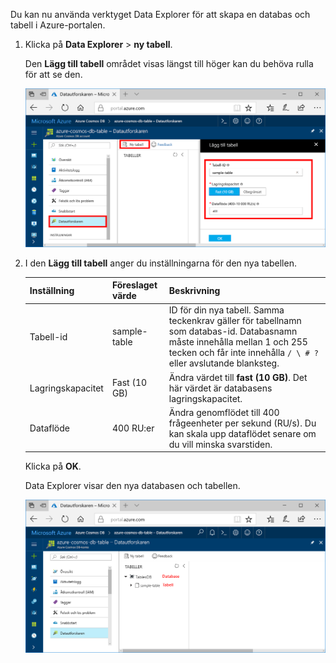 Du kan nu använda verktyget Data Explorer för att skapa en databas och tabell i Azure-portalen. 

1. Klicka på **Data Explorer** > **ny tabell**. 
    
    Den **Lägg till tabell** området visas längst till höger kan du behöva rulla för att se den.

    ![Datautforskaren i Azure Portal](./media/cosmos-db-create-table/azure-cosmosdb-data-explorer.png)

2. I den **Lägg till tabell** anger du inställningarna för den nya tabellen.

    Inställning|Föreslaget värde|Beskrivning
    ---|---|---
    Tabell-id|sample-table|ID för din nya tabell. Samma teckenkrav gäller för tabellnamn som databas-id. Databasnamn måste innehålla mellan 1 och 255 tecken och får inte innehålla `/ \ # ?` eller avslutande blanksteg.
    Lagringskapacitet| Fast (10 GB)|Ändra värdet till **fast (10 GB)**. Det här värdet är databasens lagringskapacitet.
    Dataflöde|400 RU:er|Ändra genomflödet till 400 frågeenheter per sekund (RU/s). Du kan skala upp dataflödet senare om du vill minska svarstiden.

    Klicka på **OK**.

    Data Explorer visar den nya databasen och tabellen.

    ![Azure-portalen Data Explorer visar ny databas och samling](./media/cosmos-db-create-table/azure-cosmos-db-new-table.png)
